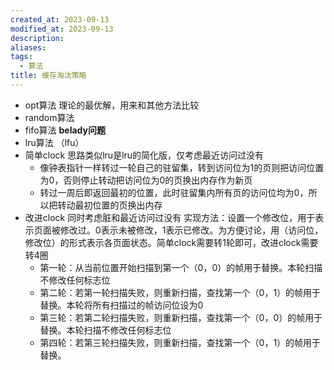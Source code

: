 ```yaml
---
created_at: 2023-09-13
modified_at: 2023-09-13
description: 
aliases: 
tags:
  - 算法
title: 缓存淘汰策略
---
```

- opt算法 理论的最优解，用来和其他方法比较
- random算法
- fifo算法 **belady问题**
- lru算法 （lfu）
- 简单clock
思路类似lru是lru的简化版，仅考虑最近访问过没有
	- 像钟表指针一样转过一轮自己的驻留集，转到访问位为1的页则把访问位置为0，否则停止转动把访问位为0的页换出内存作为新页
	- 转过一周后即返回最初的位置，此时驻留集内所有页的访问位均为0，所以把转动最初位置的页换出内存
- 改进clock
同时考虑脏和最近访问过没有
实现方法：设置一个修改位，用于表示页面被修改过。0表示未被修改，1表示已修改。为方便讨论，用（访问位，修改位）的形式表示各页面状态。简单clock需要转1轮即可，改进clock需要转4圈
	- 第一轮：从当前位置开始扫描到第一个（0，0）的帧用于替换。本轮扫描不修改任何标志位
	- 第二轮：若第一轮扫描失败，则重新扫描，查找第一个（0，1）的帧用于替换。本轮将所有扫描过的帧访问位设为0
	- 第三轮：若第二轮扫描失败，则重新扫描，查找第一个（0，0）的帧用于替换。本轮扫描不修改任何标志位
	- 第四轮：若第三轮扫描失败，则重新扫描，查找第一个（0，1）的帧用于替换。
